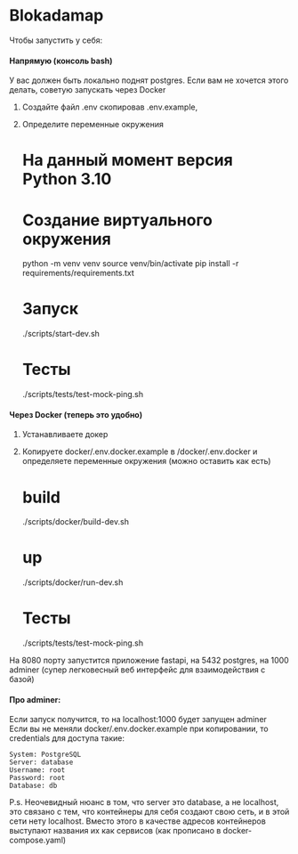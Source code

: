 # Blokadamap

Чтобы запустить у себя:

####  Напрямую (консоль bash)

У вас должен быть локально поднят postgres. Если вам не хочется этого делать, советую запускать через Docker

1. Создайте файл .env скопировав .env.example,
2. Определите переменные окружения


    # На данный момент версия Python 3.10
    # Создание виртуального окружения
    python -m venv venv
    source venv/bin/activate
    pip install -r requirements/requirements.txt

    # Запуск
    ./scripts/start-dev.sh

    # Тесты
    ./scripts/tests/test-mock-ping.sh

#### Через Docker (теперь это удобно)
    
1. Устанавливаете докер 
2. Копируете docker/.env.docker.example в /docker/.env.docker и определяете переменные окружения (можно оставить как есть)


    # build
    ./scripts/docker/build-dev.sh
    # up
    ./scripts/docker/run-dev.sh
    # Тесты
    ./scripts/tests/test-mock-ping.sh
    
    
На 8080 порту запустится приложение fastapi, на 5432 postgres, 
на 1000 adminer (супер легковесный веб интерфейс для взаимодействия с базой)

#### Про adminer:
Если запуск получится, то на localhost:1000 будет запущен adminer \
Если вы не меняли docker/.env.docker.example при копировании, то credentials для доступа такие:

    System: PostgreSQL
    Server: database
    Username: root
    Password: root
    Database: db

P.s. Неочевидный нюанс в том, что server это database, а не localhost,
это связано с тем, что контейнеры для себя создают свою сеть, и в этой сети нету localhost.
Вместо этого в качестве адресов контейнеров выступают названия их как сервисов (как прописано в docker-compose.yaml) 
